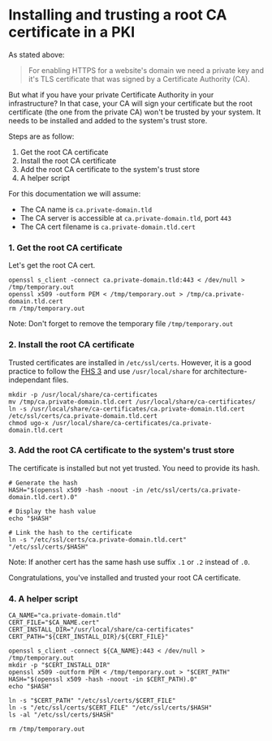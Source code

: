 # Installing and trusting a root CA certificate in a PKI

As stated above:

> For enabling HTTPS for a website's domain we need a private key and it's TLS certificate that was signed by a Certificate Authority (CA).

But what if you have your private Certificate Authority in your infrastructure? In that case, your CA will sign your certificate but the root certificate (the one from the private CA) won't be trusted by your system. It needs to be installed and added to the system's trust store.

Steps are as follow:

1. Get the root CA certificate
2. Install the root CA certificate
3. Add the root CA certificate to the system's trust store
4. A helper script

For this documentation we will assume:

- The CA name is `ca.private-domain.tld`
- The CA server is accessible at `ca.private-domain.tld`, port `443`
- The CA cert filename is `ca.private-domain.tld.cert`

### 1. Get the root CA certificate

Let's get the root CA cert.

```
openssl s_client -connect ca.private-domain.tld:443 < /dev/null > /tmp/temporary.out
openssl x509 -outform PEM < /tmp/temporary.out > /tmp/ca.private-domain.tld.cert
rm /tmp/temporary.out
```

Note: Don't forget to remove the temporary file `/tmp/temporary.out`

### 2. Install the root CA certificate

Trusted certificates are installed in `/etc/ssl/certs`. However, it is a good practice to follow the [FHS 3](https://refspecs.linuxfoundation.org/FHS_3.0/fhs/ch04s09.html "https://refspecs.linuxfoundation.org/FHS_3.0/fhs/ch04s09.html") and use `/usr/local/share` for architecture-independant files.

```
mkdir -p /usr/local/share/ca-certificates
mv /tmp/ca.private-domain.tld.cert /usr/local/share/ca-certificates/
ln -s /usr/local/share/ca-certificates/ca.private-domain.tld.cert /etc/ssl/certs/ca.private-domain.tld.cert
chmod ugo-x /usr/local/share/ca-certificates/ca.private-domain.tld.cert
```

### 3. Add the root CA certificate to the system's trust store

The certificate is installed but not yet trusted. You need to provide its hash.

```
# Generate the hash
HASH="$(openssl x509 -hash -noout -in /etc/ssl/certs/ca.private-domain.tld.cert).0"
 
# Display the hash value
echo "$HASH"
 
# Link the hash to the certificate
ln -s "/etc/ssl/certs/ca.private-domain.tld.cert" "/etc/ssl/certs/$HASH"
```

Note: If another cert has the same hash use suffix `.1` or `.2` instead of `.0`.

Congratulations, you've installed and trusted your root CA certificate.

### 4. A helper script

```
CA_NAME="ca.private-domain.tld"
CERT_FILE="$CA_NAME.cert"
CERT_INSTALL_DIR="/usr/local/share/ca-certificates"
CERT_PATH="${CERT_INSTALL_DIR}/${CERT_FILE}"
 
openssl s_client -connect ${CA_NAME}:443 < /dev/null > /tmp/temporary.out
mkdir -p "$CERT_INSTALL_DIR"
openssl x509 -outform PEM < /tmp/temporary.out > "$CERT_PATH"
HASH="$(openssl x509 -hash -noout -in $CERT_PATH).0"
echo "$HASH"
 
ln -s "$CERT_PATH" "/etc/ssl/certs/$CERT_FILE"
ln -s "/etc/ssl/certs/$CERT_FILE" "/etc/ssl/certs/$HASH"
ls -al "/etc/ssl/certs/$HASH"
 
rm /tmp/temporary.out
```
